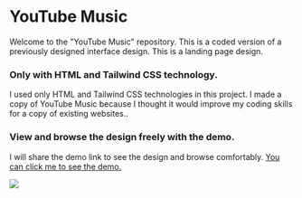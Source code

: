 <h1 >YouTube Music</h1>

<p>Welcome to the "YouTube Music" repository. This is a coded version of a previously designed interface design. This is a landing page design.</p>

<h3>Only with HTML and Tailwind CSS technology.</h3>
<p>I used only HTML and Tailwind CSS technologies in this project. I made a copy of YouTube Music because I thought it would improve my coding skills for a copy of existing websites..</p>

<h3>View and browse the design freely with the demo.</h3>
<p>I will share the demo link to see the design and browse comfortably. <a href="https://youtubemusic-clone.netlify.app/" target="_blank">You can click me to see the demo.</a></p>

<img src="https://i.hizliresim.com/67bc8aw.png">
